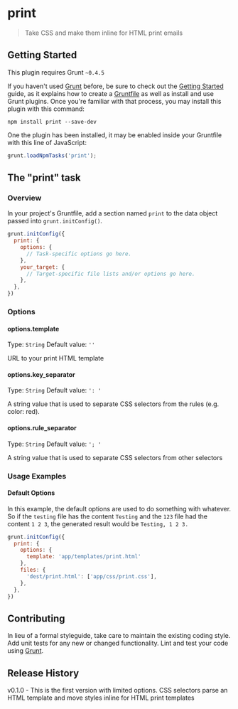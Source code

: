 # print

> Take CSS and make them inline for HTML print emails

## Getting Started
This plugin requires Grunt `~0.4.5`

If you haven't used [Grunt](http://gruntjs.com/) before, be sure to check out the [Getting Started](http://gruntjs.com/getting-started) guide, as it explains how to create a [Gruntfile](http://gruntjs.com/sample-gruntfile) as well as install and use Grunt plugins. Once you're familiar with that process, you may install this plugin with this command:

```shell
npm install print --save-dev
```

One the plugin has been installed, it may be enabled inside your Gruntfile with this line of JavaScript:

```js
grunt.loadNpmTasks('print');
```

## The "print" task

### Overview
In your project's Gruntfile, add a section named `print` to the data object passed into `grunt.initConfig()`.

```js
grunt.initConfig({
  print: {
    options: {
      // Task-specific options go here.
    },
    your_target: {
      // Target-specific file lists and/or options go here.
    },
  },
})
```

### Options

#### options.template
Type: `String`
Default value: `''`

URL to your print HTML template

#### options.key_separator
Type: `String`
Default value: `': '`

A string value that is used to separate CSS selectors from the rules (e.g. color: red).

#### options.rule_separator
Type: `String`
Default value: `'; '`

A string value that is used to separate CSS selectors from other selectors

### Usage Examples

#### Default Options
In this example, the default options are used to do something with whatever. So if the `testing` file has the content `Testing` and the `123` file had the content `1 2 3`, the generated result would be `Testing, 1 2 3.`

```js
grunt.initConfig({
  print: {
    options: {
      template: 'app/templates/print.html'
    },
    files: {
      'dest/print.html': ['app/css/print.css'],
    },
  },
})
```

## Contributing
In lieu of a formal styleguide, take care to maintain the existing coding style. Add unit tests for any new or changed functionality. Lint and test your code using [Grunt](http://gruntjs.com/).

## Release History
v0.1.0 - This is the first version with limited options. CSS selectors parse an HTML template and move styles inline for HTML print templates
